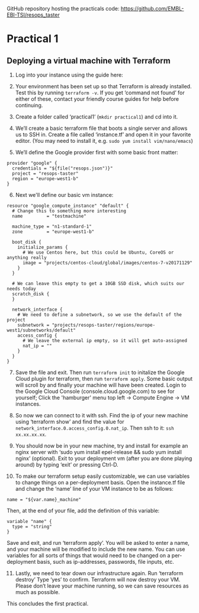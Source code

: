GitHub repository hosting the practicals code: https://github.com/EMBL-EBI-TSI/resops_taster

# Practical 1
## Deploying a virtual machine with Terraform

1. Log into your instance using the guide here: 

2. Your environment has been set up so that Terraform is already installed. Test this by running `terraform -v`. If you get ‘command not found’ for either of these, contact your friendly course guides for help before continuing.

3. Create a folder called ‘practical1’ (`mkdir practical1`) and cd into it.

4. We’ll create a basic terraform file that boots a single server and allows us to SSH in. Create a file called ‘instance.tf’ and open it in your favorite editor. (You may need to install it, e.g. `sudo yum install vim/nano/emacs`)

5. We’ll define the Google provider first with some basic front matter:

```HCL
provider "google" {
  credentials = "${file("resops.json")}"
  project = "resops-taster"
  region = "europe-west1-b"
}

```
6. Next we'll define our basic vm instance:
```HCL
resource "google_compute_instance" "default" {
  # Change this to something more interesting
  name         = "testmachine"
  
  machine_type = "n1-standard-1"
  zone         = "europe-west1-b"

  boot_disk {
    initialize_params {
      # We use Centos here, but this could be Ubuntu, CoreOS or anything really
      image = "projects/centos-cloud/global/images/centos-7-v20171129"
    }
  }

  # We can leave this empty to get a 10GB SSD disk, which suits our needs today
  scratch_disk {
  }

  network_interface {
    # We need to define a subnetwork, so we use the default of the project
    subnetwork = "projects/resops-taster/regions/europe-west1/subnetworks/default"
    access_config {
      # We leave the external ip empty, so it will get auto-assigned
      nat_ip = ""
    }
  }  
}
```

7. Save the file and exit. Then run `terraform init` to initalize the Google Cloud plugin for terraform, then run `terraform apply`. Some basic output will scroll by and finally your machine will have been created. Login to the Google Cloud Console (console.cloud.google.com) to see for yourself; Click the 'hamburger' menu top left -> Compute Engine -> VM instances.

8. So now we can connect to it with ssh. Find the ip of your new machine using ‘terraform show’ and find the value for `network_interface.0.access_config.0.nat_ip`. Then ssh to it: `ssh xx.xx.xx.xx`. 

9. You should now be in your new machine, try and install for example an nginx server with ‘sudo yum install epel-release && sudo yum install nginx’ (optional). Exit to your deployment vm (after you are done playing around) by typing ‘exit’ or pressing Ctrl-D.

10. To make our terraform setup easily customizable, we can use variables to change things on a per-deployment basis. Open the instance.tf file and change the ‘name’ line of your VM instance to be as follows: 

```HCL
name = "${var.name}_machine"
```

Then, at the end of your file, add the definition of this variable:

```HCL
variable "name" {
  type = "string"
}
```

Save and exit, and run ‘terraform apply’. You will be asked to enter a name, and your machine will be modified to include the new name. You can use variables for all sorts of things that would need to be changed on a per-deployment basis, such as ip-addresses, passwords, file inputs, etc. 

11. Lastly, we need to tear down our infrastructure again. Run ‘terraform destroy’
Type ‘yes’ to confirm. Terraform will now destroy your VM. Please don’t leave your machine running, so we can save resources as much as possible.

This concludes the first practical.
